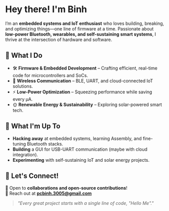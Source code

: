 # Hey there! I'm Binh 

I’m an **embedded systems and IoT enthusiast** who loves building, breaking, and optimizing things—one line of firmware at a time. Passionate about **low-power Bluetooth, wearables, and self-sustaining smart systems**, I thrive at the intersection of hardware and software.  

## 🔧 What I Do  
- 🛠 **Firmware & Embedded Development** – Crafting efficient, real-time code for microcontrollers and SoCs.  
- 📡 **Wireless Communication** – BLE, UART, and cloud-connected IoT solutions.  
- ⚡ **Low-Power Optimization** – Squeezing performance while saving every µA.  
- 🌞 **Renewable Energy & Sustainability** – Exploring solar-powered smart tech.  

## 🚀 What I'm Up To  
- **Hacking away** at embedded systems, learning Assembly, and fine-tuning Bluetooth stacks.  
- **Building** a GUI for USB-UART communication (maybe with cloud integration).  
- **Experimenting** with self-sustaining IoT and solar energy projects.  

## 🤝 Let's Connect!  
💬 Open to **collaborations and open-source contributions**!  
📩 Reach out at **pcbinh.3005@gmail.com**  

> _"Every great project starts with a single line of code, "Hello Me"."_

